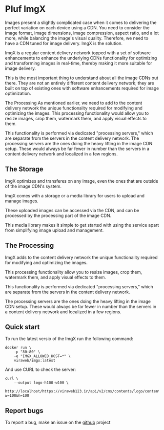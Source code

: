 # Pluf ImgX

Images present a slightly complicated case when it comes to delivering the perfect variation on each 
device using a CDN.
You need to consider the image format, image dimensions, image compression, aspect ratio, and a lot more, 
while balancing the image's visual quality. 
Therefore, we need to have a CDN tuned for image delivery. ImgX is the solution.

ImgX is a regular content delivery network topped with a set of software enhancements to enhance the
underlying CDNs functionality for optimizing and transforming images in real-time, thereby making it
more suitable for image delivery.

This is the most important thing to understand about all the image CDNs out there. They are not an entirely 
different content delivery network; they are built on top of existing ones with software enhancements required 
for image optimization.

The Processing
As mentioned earlier, we need to add to the content delivery network the unique functionality required for modifying and optimizing the images. This processing functionality would allow you to resize images, crop them, watermark them, and apply visual effects to them.

This functionality is performed via dedicated "processing servers," which are separate from the servers in the content delivery network. The processing servers are the ones doing the heavy lifting in the image CDN setup. These would always be far fewer in number than the servers in a content delivery network and localized in a few regions.

## The Storage

ImgX optimizes and transferes on any image, even the ones that are outside of the image CDN's system.

ImgX comes with a storage or a media library for users to upload and manage images.

These uploaded images can be accessed via the CDN, and can be processed by the processing part of the image CDN. 

This media library makes it simple to get started with using the service apart from simplifying image upload and management.

## The Processing

ImgX adds to the content delivery network the unique functionality required for modifying and optimizing the images. 

This processing functionality allow you to resize images, crop them, watermark them, and apply visual effects to them.

This functionality is performed via dedicated "processing servers," which are separate from the servers in the content
delivery network.

The processing servers are the ones doing the heavy lifting in the image CDN setup. These would always be far fewer in
number than the servers in a content delivery network and localized in a few regions.

## Quick start

To run the latest versio of the ImgX run the following command:

	docker run \
		-p "80:80" \
		-e "IMGX_ALLOWED_HOST=*" \
		viraweb/imgx:latest

And use CURL to check the server:

	curl \
		--output logo-h100-w100 \
		http://localhost/https://viraweb123.ir/api/v2/cms/contents/logo/content?w=100&h=100

## Report bugs

To report a bug, make an issue on the [github](https://github.com/viraweb/imgx) project
